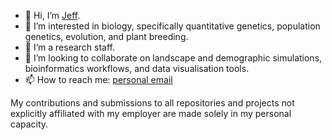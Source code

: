 - 👋 Hi, I’m [Jeff](https://jeffersonfparil.github.io).
- 🧬 I’m interested in biology, specifically quantitative genetics, population genetics, evolution, and plant breeding.
- 🌱 I’m a research staff.
- 🦀 I’m looking to collaborate on landscape and demographic simulations, bioinformatics workflows, and data visualisation tools.
- 📫 How to reach me: [personal email](mailto:jeffersonparil@gmail.com)
  
My contributions and submissions to all repositories and projects not explicitly affiliated with my employer are made solely in my personal capacity.
